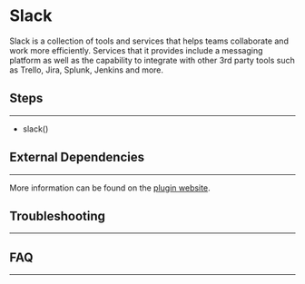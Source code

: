 # Slack

Slack is a collection of tools and services that helps teams collaborate and work more efficiently. Services that it provides include a messaging platform as well as the capability to integrate with other 3rd party tools such as Trello, Jira, Splunk, Jenkins and more.

##  Steps
---

* slack()

##  External Dependencies
---

More information can be found on the [plugin website](https://wiki.jenkins.io/display/JENKINS/Slack+Plugin).

## Troubleshooting
---

## FAQ
---